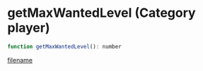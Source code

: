 # getMaxWantedLevel (Category player)

```js
function getMaxWantedLevel(): number
```

[filename](getMaxWantedLevel_m.md ':include')